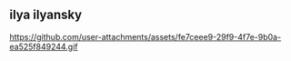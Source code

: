## ilya ilyansky

https://github.com/user-attachments/assets/fe7ceee9-29f9-4f7e-9b0a-ea525f849244.gif
